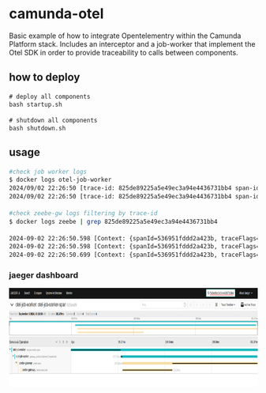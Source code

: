 # camunda-otel

Basic example of how to integrate Opentelementry within the Camunda Platform stack. Includes an interceptor and a job-worker that implement the Otel SDK in order to provide traceability to calls between components.

## how to deploy

```
# deploy all components
bash startup.sh

# shutdown all components
bash shutdown.sh
```

## usage

```bash
#check job worker logs
$ docker logs otel-job-worker
2024/09/02 22:26:50 [trace-id: 825de89225a5e49ec3a94e4436731bb4 span-id: 0f5113fa18bee1d1] starting job 2251799813791763
2024/09/02 22:26:50 [trace-id: 825de89225a5e49ec3a94e4436731bb4 span-id: 0f5113fa18bee1d1] job 2251799813791763 completed successfully

#check zeebe-gw logs filtering by trace-id
$ docker logs zeebe | grep 825de89225a5e49ec3a94e4436731bb4

2024-09-02 22:26:50.598 [Context: {spanId=536951fddd2a423b, traceFlags=01, traceId=825de89225a5e49ec3a94e4436731bb4}] [] [grpc-executor-0] INFO  org.camunda.otel.interceptors.AuthInterceptor - starting auth-interceptor...
2024-09-02 22:26:50.598 [Context: {spanId=536951fddd2a423b, traceFlags=01, traceId=825de89225a5e49ec3a94e4436731bb4}] [] [grpc-executor-0] INFO  org.camunda.otel.interceptors.AuthInterceptor - doing authorization stuff...
2024-09-02 22:26:50.699 [Context: {spanId=536951fddd2a423b, traceFlags=01, traceId=825de89225a5e49ec3a94e4436731bb4}] [] [grpc-executor-0] INFO  org.camunda.otel.interceptors.AuthInterceptor - auth process finished!
```

### jaeger dashboard
<img src="./assets/jaeger.png" width="800" height="200"/>
